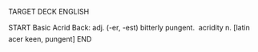 TARGET DECK
ENGLISH

START
Basic
Acrid
Back: adj. (-er, -est) bitterly pungent.  acridity n. [latin acer keen, pungent]
END
